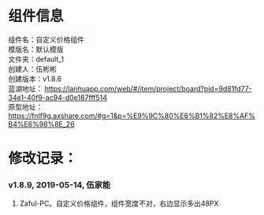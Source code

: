 # 组件信息
组件名：自定义价格组件 <br/>
模版名：默认模版 <br/>
文件夹：default_1 <br/>
创建人：伍彬彬 <br/>
创建版本：v1.8.6 <br/>
蓝湖地址： 
https://lanhuapp.com/web/#/item/project/board?pid=9d81fd77-34e1-40f9-ac94-d0e187fff514 <br/>
原型地址：
https://fnlf9g.axshare.com/#g=1&p=%E9%9C%80%E6%B1%82%E8%AF%B4%E6%98%8E_26 <br/>


# 修改记录：

### v1.8.9, 2019-05-14, 伍家能
1. Zaful-PC。自定义价格组件，组件宽度不对，右边显示多出48PX

